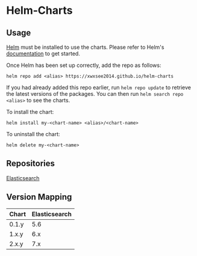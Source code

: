 # Helm-Charts

## Usage

[Helm](https://helm.sh) must be installed to use the charts.  Please refer to Helm's [documentation](https://helm.sh/docs) to get started.

Once Helm has been set up correctly, add the repo as follows:

    helm repo add <alias> https://xwxsee2014.github.io/helm-charts

If you had already added this repo earlier, run `helm repo update` to retrieve the latest versions of the packages.  You can then run `helm search repo <alias>` to see the charts.

To install the <chart-name> chart:

    helm install my-<chart-name> <alias>/<chart-name>

To uninstall the chart:

    helm delete my-<chart-name>

## Repositories

[Elasticsearch](https://github.com/xwxsee2014/helm-charts/blob/gh-pages/docs/elasticsearch.md)

## Version Mapping

| Chart       | Elasticsearch |
| ----------- | -----------   |
| 0.1.y       | 5.6           |
| 1.x.y       | 6.x           |
| 2.x.y       | 7.x           |
